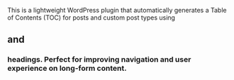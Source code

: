 This is a lightweight WordPress plugin that automatically generates a Table of Contents (TOC) for posts and custom post types using <h2> and <h3> headings. Perfect for improving navigation and user experience on long-form content.
